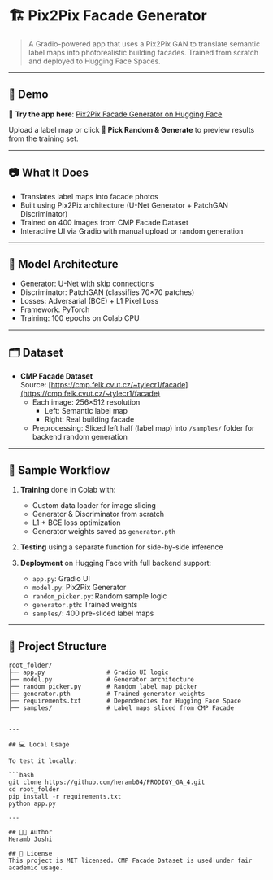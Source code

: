 # 🏗️ Pix2Pix Facade Generator

> A Gradio-powered app that uses a Pix2Pix GAN to translate semantic label maps into photorealistic building facades. Trained from scratch and deployed to Hugging Face Spaces.

---

## 🚀 Demo

🎯 **Try the app here**: [Pix2Pix Facade Generator on Hugging Face](https://huggingface.co/spaces/heramb04/Pix2Pix_Shuffler)

Upload a label map or click **🎲 Pick Random & Generate** to preview results from the training set.

---

## 📷 What It Does

- Translates label maps into facade photos  
- Built using Pix2Pix architecture (U-Net Generator + PatchGAN Discriminator)  
- Trained on 400 images from CMP Facade Dataset  
- Interactive UI via Gradio with manual upload or random generation  

---

## 🧠 Model Architecture

- Generator: U-Net with skip connections  
- Discriminator: PatchGAN (classifies 70×70 patches)  
- Losses: Adversarial (BCE) + L1 Pixel Loss  
- Framework: PyTorch  
- Training: 100 epochs on Colab CPU  

---

## 🗂️ Dataset

- **CMP Facade Dataset**  
  Source: [https://cmp.felk.cvut.cz/~tylecr1/facade](https://cmp.felk.cvut.cz/~tylecr1/facade)  
  - Each image: 256×512 resolution  
    - Left: Semantic label map  
    - Right: Real building facade  
  - Preprocessing: Sliced left half (label map) into `/samples/` folder for backend random generation

---

## 🧪 Sample Workflow

1. **Training** done in Colab with:
   - Custom data loader for image slicing  
   - Generator & Discriminator from scratch  
   - L1 + BCE loss optimization  
   - Generator weights saved as `generator.pth`

2. **Testing** using a separate function for side-by-side inference

3. **Deployment** on Hugging Face with full backend support:
   - `app.py`: Gradio UI  
   - `model.py`: Pix2Pix Generator  
   - `random_picker.py`: Random sample logic  
   - `generator.pth`: Trained weights  
   - `samples/`: 400 pre-sliced label maps

---

## 📁 Project Structure
```
root_folder/ 
├── app.py                 # Gradio UI logic 
├── model.py               # Generator architecture 
├── random_picker.py       # Random label map picker 
├── generator.pth          # Trained generator weights 
├── requirements.txt       # Dependencies for Hugging Face Space 
├── samples/               # Label maps sliced from CMP Facade


---

## 💻 Local Usage

To test it locally:

```bash
git clone https://github.com/heramb04/PRODIGY_GA_4.git
cd root_folder
pip install -r requirements.txt
python app.py

---

## 👨‍💻 Author
Heramb Joshi

## 📜 License
This project is MIT licensed. CMP Facade Dataset is used under fair academic usage.

